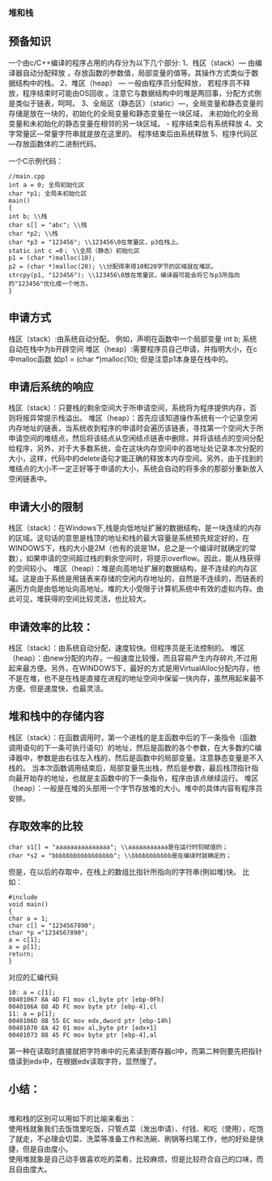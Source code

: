 ### 堆和栈

## 预备知识
一个由c/C++编译的程序占用的内存分为以下几个部分:
1、栈区（stack）— 由编译器自动分配释放 ，存放函数的参数值，局部变量的值等。其操作方式类似于数据结构中的栈。
2、堆区（heap） — 一般由程序员分配释放， 若程序员不释放，程序结束时可能由OS回收 。注意它与数据结构中的堆是两回事，分配方式倒是类似于链表，呵呵。
3、全局区（静态区）（static）—，全局变量和静态变量的存储是放在一块的，初始化的全局变量和静态变量在一块区域， 未初始化的全局变量和未初始化的静态变量在相邻的另一块区域。 - 程序结束后有系统释放
4、文字常量区—常量字符串就是放在这里的。 程序结束后由系统释放
5、程序代码区—存放函数体的二进制代码。

一个C示例代码：
```
//main.cpp
int a = 0; 全局初始化区
char *p1; 全局未初始化区
main()
{
int b; \\栈
char s[] = "abc"; \\栈
char *p2; \\栈
char *p3 = "123456"; \\123456\0在常量区，p3在栈上。
static int c =0； \\全局（静态）初始化区
p1 = (char *)malloc(10);
p2 = (char *)malloc(20); \\分配得来得10和20字节的区域就在堆区。
strcpy(p1, "123456"); \\123456\0放在常量区，编译器可能会将它与p3所指向的"123456"优化成一个地方。
}
```

## 申请方式
栈区（stack）:由系统自动分配。 例如，声明在函数中一个局部变量 int b; 系统自动在栈中为b开辟空间
堆区（heap）:需要程序员自己申请，并指明大小，在c中malloc函数 如p1 = (char *)malloc(10); 但是注意p1本身是在栈中的。


## 申请后系统的响应
栈区（stack）：只要栈的剩余空间大于所申请空间，系统将为程序提供内存，否则将报异常提示栈溢出。
堆区（heap）：首先应该知道操作系统有一个记录空闲内存地址的链表，当系统收到程序的申请时会遍历该链表，寻找第一个空间大于所申请空间的堆结点，然后将该结点从空闲结点链表中删除，并将该结点的空间分配给程序，另外，对于大多数系统，会在这块内存空间中的首地址处记录本次分配的大小，这样，代码中的delete语句才能正确的释放本内存空间。另外，由于找到的堆结点的大小不一定正好等于申请的大小，系统会自动的将多余的那部分重新放入空闲链表中。

## 申请大小的限制
栈区（stack）：在Windows下,栈是向低地址扩展的数据结构，是一块连续的内存的区域。这句话的意思是栈顶的地址和栈的最大容量是系统预先规定好的，在WINDOWS下，栈的大小是2M（也有的说是1M，总之是一个编译时就确定的常数），如果申请的空间超过栈的剩余空间时，将提示overflow。因此，能从栈获得的空间较小。
堆区（heap）：堆是向高地址扩展的数据结构，是不连续的内存区域。这是由于系统是用链表来存储的空闲内存地址的，自然是不连续的，而链表的遍历方向是由低地址向高地址。堆的大小受限于计算机系统中有效的虚拟内存。由此可见，堆获得的空间比较灵活，也比较大。


## 申请效率的比较：
栈区（stack）：由系统自动分配，速度较快。但程序员是无法控制的。
堆区（heap）：由new分配的内存，一般速度比较慢，而且容易产生内存碎片,不过用起来最方便。另外，在WINDOWS下，最好的方式是用VirtualAlloc分配内存，他不是在堆，也不是在栈是直接在进程的地址空间中保留一快内存，虽然用起来最不方便。但是速度快，也最灵活。

## 堆和栈中的存储内容
栈区（stack）：在函数调用时，第一个进栈的是主函数中后的下一条指令（函数调用语句的下一条可执行语句）的地址，然后是函数的各个参数，在大多数的C编译器中，参数是由右往左入栈的，然后是函数中的局部变量。注意静态变量是不入栈的。
当本次函数调用结束后，局部变量先出栈，然后是参数，最后栈顶指针指向最开始存的地址，也就是主函数中的下一条指令，程序由该点继续运行。
堆区（heap）：一般是在堆的头部用一个字节存放堆的大小。堆中的具体内容有程序员安排。

## 存取效率的比较
```
char s1[] = "aaaaaaaaaaaaaaa"; \\aaaaaaaaaaa是在运行时刻赋值的；
char *s2 = "bbbbbbbbbbbbbbbbb"; \\bbbbbbbbbbb是在编译时就确定的；
```
但是，在以后的存取中，在栈上的数组比指针所指向的字符串(例如堆)快。
比如：
```
#include
void main()
{
char a = 1;
char c[] = "1234567890";
char *p ="1234567890";
a = c[1];
a = p[1];
return;
}
```
对应的汇编代码
```
10: a = c[1];
00401067 8A 4D F1 mov cl,byte ptr [ebp-0Fh]
0040106A 88 4D FC mov byte ptr [ebp-4],cl
11: a = p[1];
0040106D 8B 55 EC mov edx,dword ptr [ebp-14h]
00401070 8A 42 01 mov al,byte ptr [edx+1]
00401073 88 45 FC mov byte ptr [ebp-4],al
```
第一种在读取时直接就把字符串中的元素读到寄存器cl中，而第二种则要先把指针值读到edx中，在根据edx读取字符，显然慢了。

## 小结：
<br> 堆和栈的区别可以用如下的比喻来看出：
<br> 使用栈就象我们去饭馆里吃饭，只管点菜（发出申请）、付钱、和吃（使用），吃饱了就走，不必理会切菜、洗菜等准备工作和洗碗、刷锅等扫尾工作，他的好处是快捷，但是自由度小。
<br> 使用堆就象是自己动手做喜欢吃的菜肴，比较麻烦，但是比较符合自己的口味，而且自由度大。
